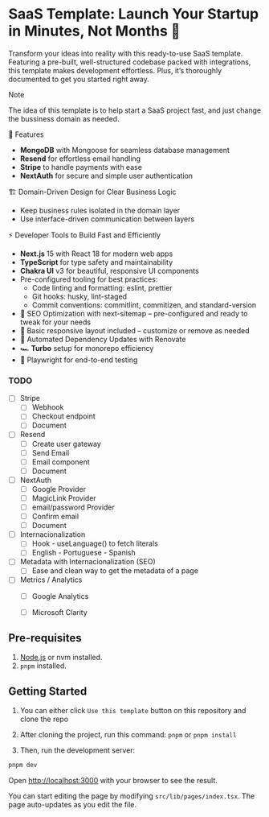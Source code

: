 # SaaS Template: Launch Your Startup in Minutes, Not Months 🚀

Transform your ideas into reality with this ready-to-use SaaS template. Featuring a pre-built, well-structured codebase packed with integrations, this template makes development effortless. Plus, it’s thoroughly documented to get you started right away.

> [!NOTE]  
> The idea of this template is to help start a SaaS project fast, and just change the bussiness domain as needed.

🌟 Features
- **MongoDB** with Mongoose for seamless database management
- **Resend** for effortless email handling
- **Stripe** to handle payments with ease
- **NextAuth** for secure and simple user authentication

🏗️ Domain-Driven Design for Clear Business Logic
- Keep business rules isolated in the domain layer
- Use interface-driven communication between layers

⚡ Developer Tools to Build Fast and Efficiently
- **Next.js** 15 with React 18 for modern web apps
- **TypeScript** for type safety and maintainability
- **Chakra UI** v3 for beautiful, responsive UI components
- Pre-configured tooling for best practices:
    - Code linting and formatting: eslint, prettier
    - Git hooks: husky, lint-staged
    - Commit conventions: commitlint, commitizen, and standard-version
- 🔎 SEO Optimization with next-sitemap – pre-configured and ready to tweak for your needs
- 🎨 Basic responsive layout included – customize or remove as needed
- 🤖 Automated Dependency Updates with Renovate
- 🏎️ **Turbo** setup for monorepo efficiency
- 🧪 Playwright for end-to-end testing

### TODO
- [ ] Stripe
  - [ ] Webhook
  - [ ] Checkout endpoint
  - [ ] Document
- [ ] Resend
  - [ ] Create user gateway
  - [ ] Send Email
  - [ ] Email component
  - [ ] Document
- [ ] NextAuth
  - [ ] Google Provider
  - [ ] MagicLink Provider
  - [ ] email/password Provider
  - [ ] Confirm email
  - [ ] Document
- [ ] Internacionalization
  - [ ] Hook - useLanguage() to fetch literals
  - [ ] English - Portuguese - Spanish
- [ ] Metadata with Internacionalization (SEO)
  - [ ] Ease and clean way to get the metadata of a page
- [ ] Metrics / Analytics
  - [ ] Google Analytics
  - [ ] Microsoft Clarity


## Pre-requisites

1. [Node.js](https://nodejs.org/en/) or nvm installed.
2. `pnpm` installed.

## Getting Started

1. You can either click `Use this template` button on this repository and clone the repo

3. After cloning the project, run this command: `pnpm` or `pnpm install`

4. Then, run the development server:

```bash
pnpm dev
```

Open [http://localhost:3000](http://localhost:3000) with your browser to see the result.

You can start editing the page by modifying `src/lib/pages/index.tsx`. The page auto-updates as you edit the file.
